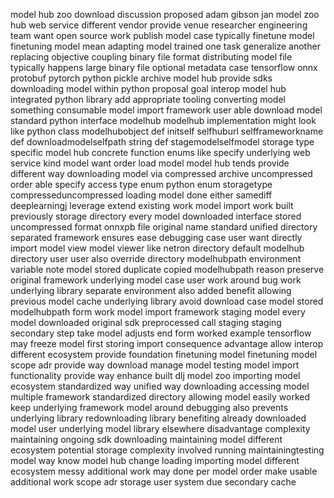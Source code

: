 model hub zoo download discussion proposed adam gibson jan model zoo hub web service different vendor provide venue researcher engineering team want open source work publish model case typically finetune model finetuning model mean adapting model trained one task generalize another replacing objective coupling binary file format distributing model file typically happens large binary file optional metadata case tensorflow onnx protobuf pytorch python pickle archive model hub provide sdks downloading model within python proposal goal interop model hub integrated python library add appropriate tooling converting model something consumable model import framework user able download model standard python interface modelhub modelhub implementation might look like python class modelhubobject def initself selfhuburl selfframeworkname def downloadmodelselfpath string def stagemodelselfmodel storage type specific model hub concrete function enums like specify underlying web service kind model want order load model model hub tends provide different way downloading model via compressed archive uncompressed order able specify access type enum python enum storagetype compresseduncompressed loading model done either samediff deeplearningj leverage extend existing work model import work built previously storage directory every model downloaded interface stored uncompressed format onnxpb file original name standard unified directory separated framework ensures ease debugging case user want directly import model view model viewer like netron directory default modelhub directory user user also override directory modelhubpath environment variable note model stored duplicate copied modelhubpath reason preserve original framework underlying model case user work around bug work underlying library separate environment also added benefit allowing previous model cache underlying library avoid download case model stored modelhubpath form work model import framework staging model every model downloaded original sdk preprocessed call staging staging secondary step take model adjusts end form worked example tensorflow may freeze model first storing import consequence advantage allow interop different ecosystem provide foundation finetuning model finetuning model scope adr provide way download manage model testing model import functionality provide way enhance built dlj model zoo importing model ecosystem standardized way unified way downloading accessing model multiple framework standardized directory allowing model easily worked keep underlying framework model around debugging also prevents underlying library redownloading library benefiting already downloaded model user underlying model library elsewhere disadvantage complexity maintaining ongoing sdk downloading maintaining model different ecosystem potential storage complexity involved running maintainingtesting model way know model hub change loading importing model different ecosystem messy additional work may done per model order make usable additional work scope adr storage user system due secondary cache